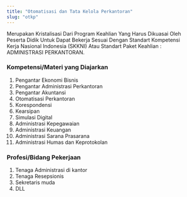 ```yaml
---
title: "Otomatisasi dan Tata Kelola Perkantoran"
slug: "otkp"
---
```

Merupakan Kristalisasi Dari Program Keahlian Yang Harus Dikuasai Oleh Peserta Didik Untuk Dapat Bekerja Sesuai Dengan Standart Kompetensi Kerja Nasional Indonesia (SKKNI) Atau Standart Paket Keahlian : ADMINISTRASI PERKANTORAN.

### Kompetensi/Materi yang Diajarkan

1. Pengantar Ekonomi Bisnis
2. Pengantar Administrasi Perkantoran
3. Pengantar Akuntansi
4. Otomatisasi Perkantoran
5. Korespondensi
6. Kearsipan
7. Simulasi Digital
8. Administrasi Kepegawaian
9. Administrasi Keuangan
10. Administrasi Sarana Prasarana
11. Administrasi Humas dan Keprotokolan

### Profesi/Bidang Pekerjaan

1. Tenaga Administrasi di kantor
2. Tenaga Resepsionis
3. Sekretaris muda
4. DLL